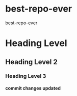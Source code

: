 # best-repo-ever
best-repo-ever
<h1>Heading Level</h1>
<h2>Heading Level 2</h2>
<h3>Heading Level 3</h3>
<h4>commit changes updated</h4>
